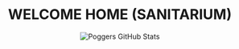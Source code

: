 <div align="center">
<h1>WELCOME HOME (SANITARIUM)</h1>
  <img src="https://github-readme-stats.vercel.app/api?username=nokixty&show_icons=true&theme=radical&title_color=bdf&icon_color=8af&text_color=ddd&bg_color=000&border_color=000)](https://github.com/nokixty)" alt="Poggers GitHub Stats">
</div>
